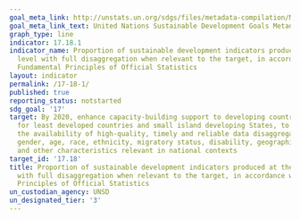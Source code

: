 ```yaml
---
goal_meta_link: http://unstats.un.org/sdgs/files/metadata-compilation/Metadata-Goal-17.pdf
goal_meta_link_text: United Nations Sustainable Development Goals Metadata (pdf 468kB)
graph_type: line
indicator: 17.18.1
indicator_name: Proportion of sustainable development indicators produced at the national
  level with full disaggregation when relevant to the target, in accordance with the
  Fundamental Principles of Official Statistics
layout: indicator
permalink: /17-18-1/
published: true
reporting_status: notstarted
sdg_goal: '17'
target: By 2020, enhance capacity-building support to developing countries, including
  for least developed countries and small island developing States, to increase significantly
  the availability of high-quality, timely and reliable data disaggregated by income,
  gender, age, race, ethnicity, migratory status, disability, geographic location
  and other characteristics relevant in national contexts
target_id: '17.18'
title: Proportion of sustainable development indicators produced at the national level
  with full disaggregation when relevant to the target, in accordance with the Fundamental
  Principles of Official Statistics
un_custodian_agency: UNSD
un_designated_tier: '3'
---
```

